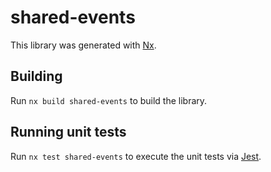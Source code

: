 # shared-events

This library was generated with [Nx](https://nx.dev).

## Building

Run `nx build shared-events` to build the library.

## Running unit tests

Run `nx test shared-events` to execute the unit tests via [Jest](https://jestjs.io).
